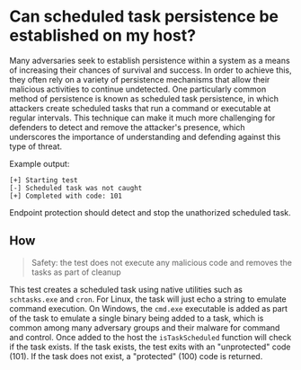 # Can scheduled task persistence be established on my host?

Many adversaries seek to establish persistence within a system as a means of increasing their chances of survival and success. In order to achieve this, they often rely on a variety of persistence mechanisms that allow their malicious activities to continue undetected. One particularly common method of persistence is known as scheduled task persistence, in which attackers create scheduled tasks that run a command or executable at regular intervals. This technique can make it much more challenging for defenders to detect and remove the attacker's presence, which underscores the importance of understanding and defending against this type of threat.

Example output:
```
[+] Starting test
[-] Scheduled task was not caught
[+] Completed with code: 101
```

Endpoint protection should detect and stop the unathorized scheduled task.

## How

> Safety: the test does not execute any malicious code and removes the tasks as part of cleanup

This test creates a scheduled task using native utilities such as `schtasks.exe` and `cron`. For Linux, the task will just echo a string to emulate command execution. On Windows, the `cmd.exe` executable is added as part of the task to emulate a single binary being added to a task, which is common among many adversary groups and their malware for command and control. Once added to the host the `isTaskScheduled` function will check if the task exists. If the task exists, the test exits with an "unprotected" code (101). If the task does not exist, a "protected" (100) code is returned.
